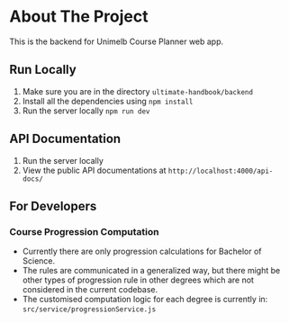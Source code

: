 # About The Project

This is the backend for Unimelb Course Planner web app.

## Run Locally

1. Make sure you are in the directory `ultimate-handbook/backend`
2. Install all the dependencies using `npm install`
3. Run the server locally `npm run dev`

## API Documentation

1. Run the server locally
2. View the public API documentations at `http://localhost:4000/api-docs/`

## For Developers

### Course Progression Computation

- Currently there are only progression calculations for Bachelor of Science.
- The rules are communicated in a generalized way, but there might be other types of progression rule in other degrees which are not considered in the current codebase.
- The customised computation logic for each degree is currently in: `src/service/progressionService.js`
